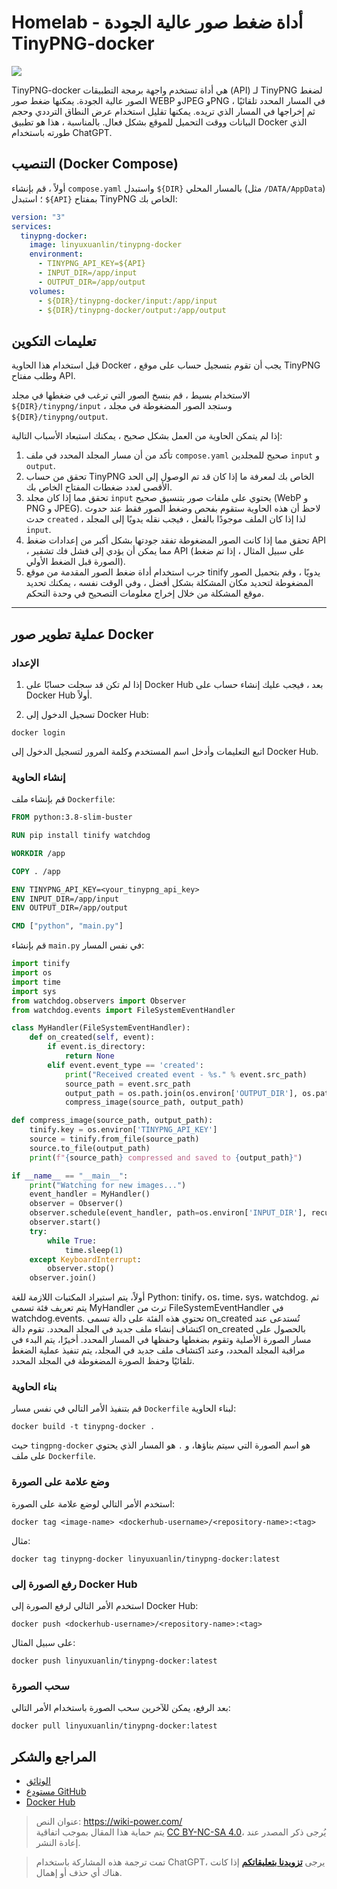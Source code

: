 # Homelab - أداة ضغط صور عالية الجودة TinyPNG-docker

![](https://img.wiki-power.com/d/wiki-media/img/20230416163137.png)

TinyPNG-docker هي أداة تستخدم واجهة برمجة التطبيقات (API) لـ TinyPNG لضغط الصور عالية الجودة. يمكنها ضغط صور WEBP وJPEG وPNG في المسار المحدد تلقائيًا ، ثم إخراجها في المسار الذي تريده. يمكنها تقليل استخدام عرض النطاق الترددي وحجم البيانات ووقت التحميل للموقع بشكل فعال. بالمناسبة ، هذا هو تطبيق Docker الذي طورته باستخدام ChatGPT.

## التنصيب (Docker Compose)

أولاً ، قم بإنشاء `compose.yaml` واستبدل `${DIR}` بالمسار المحلي (مثل `/DATA/AppData`) ؛ استبدل `${API}` بمفتاح TinyPNG الخاص بك:

```yaml title="compose.yaml"
version: "3"
services:
  tinypng-docker:
    image: linyuxuanlin/tinypng-docker
    environment:
      - TINYPNG_API_KEY=${API}
      - INPUT_DIR=/app/input
      - OUTPUT_DIR=/app/output
    volumes:
      - ${DIR}/tinypng-docker/input:/app/input
      - ${DIR}/tinypng-docker/output:/app/output
```

## تعليمات التكوين

قبل استخدام هذا الحاوية Docker ، يجب أن تقوم بتسجيل حساب على موقع TinyPNG وطلب مفتاح API.

الاستخدام بسيط ، قم بنسخ الصور التي ترغب في ضغطها في مجلد `${DIR}/tinypng/input` ، وستجد الصور المضغوطة في مجلد `${DIR}/tinypng/output`.

إذا لم يتمكن الحاوية من العمل بشكل صحيح ، يمكنك استبعاد الأسباب التالية:

1. تأكد من أن مسار المجلد المحدد في ملف `compose.yaml` صحيح للمجلدين `input` و `output`.
2. تحقق من حساب TinyPNG الخاص بك لمعرفة ما إذا كان قد تم الوصول إلى الحد الأقصى لعدد ضغطات المفتاح الخاص بك.
3. تحقق مما إذا كان مجلد `input` يحتوي على ملفات صور بتنسيق صحيح (WebP و PNG و JPEG). لاحظ أن هذه الحاوية ستقوم بفحص وضغط الصور فقط عند حدوث حدث `created` ، لذا إذا كان الملف موجودًا بالفعل ، فيجب نقله يدويًا إلى المجلد `input`.
4. تحقق مما إذا كانت الصور المضغوطة تفقد جودتها بشكل أكبر من إعدادات ضغط API ، مما يمكن أن يؤدي إلى فشل فك تشفير API (على سبيل المثال ، إذا تم ضغط الصورة قبل الضغط الأولي).
5. جرب استخدام أداة ضغط الصور المقدمة من موقع tinify يدويًا ، وقم بتحميل الصور المضغوطة لتحديد مكان المشكلة بشكل أفضل ، وفي الوقت نفسه ، يمكنك تحديد موقع المشكلة من خلال إخراج معلومات التصحيح في وحدة التحكم.

---

## عملية تطوير صور Docker

### الإعداد

1. إذا لم تكن قد سجلت حسابًا على Docker Hub بعد ، فيجب عليك إنشاء حساب على Docker Hub أولاً.

2. تسجيل الدخول إلى Docker Hub:

```shell
docker login
```

اتبع التعليمات وأدخل اسم المستخدم وكلمة المرور لتسجيل الدخول إلى Docker Hub.

### إنشاء الحاوية

قم بإنشاء ملف `Dockerfile`:

```Dockerfile title="Dockerfile"
FROM python:3.8-slim-buster

RUN pip install tinify watchdog

WORKDIR /app

COPY . /app

ENV TINYPNG_API_KEY=<your_tinypng_api_key>
ENV INPUT_DIR=/app/input
ENV OUTPUT_DIR=/app/output

CMD ["python", "main.py"]
```

قم بإنشاء `main.py` في نفس المسار:

```py title="main.py"
import tinify
import os
import time
import sys
from watchdog.observers import Observer
from watchdog.events import FileSystemEventHandler

class MyHandler(FileSystemEventHandler):
    def on_created(self, event):
        if event.is_directory:
            return None
        elif event.event_type == 'created':
            print("Received created event - %s." % event.src_path)
            source_path = event.src_path
            output_path = os.path.join(os.environ['OUTPUT_DIR'], os.path.basename(source_path))
            compress_image(source_path, output_path)

def compress_image(source_path, output_path):
    tinify.key = os.environ['TINYPNG_API_KEY']
    source = tinify.from_file(source_path)
    source.to_file(output_path)
    print(f"{source_path} compressed and saved to {output_path}")

if __name__ == "__main__":
    print("Watching for new images...")
    event_handler = MyHandler()
    observer = Observer()
    observer.schedule(event_handler, path=os.environ['INPUT_DIR'], recursive=False)
    observer.start()
    try:
        while True:
            time.sleep(1)
    except KeyboardInterrupt:
        observer.stop()
    observer.join()
```

أولاً، يتم استيراد المكتبات اللازمة للغة Python: tinify، os، time، sys، watchdog. ثم يتم تعريف فئة تسمى MyHandler ترث من FileSystemEventHandler في watchdog.events. تحتوي هذه الفئة على دالة تسمى on_created تُستدعى عند اكتشاف إنشاء ملف جديد في المجلد المحدد. تقوم دالة on_created بالحصول على مسار الصورة الأصلية وتقوم بضغطها وحفظها في المسار المحدد. أخيرًا، يتم البدء في مراقبة المجلد المحدد، وعند اكتشاف ملف جديد في المجلد، يتم تنفيذ عملية الضغط تلقائيًا وحفظ الصورة المضغوطة في المجلد المحدد.

### بناء الحاوية

قم بتنفيذ الأمر التالي في نفس مسار `Dockerfile` لبناء الحاوية:

```shell
docker build -t tinypng-docker .
```

حيث `tingpng-docker` هو اسم الصورة التي سيتم بناؤها، و `.` هو المسار الذي يحتوي على ملف `Dockerfile`.

### وضع علامة على الصورة

استخدم الأمر التالي لوضع علامة على الصورة:

```shell
docker tag <image-name> <dockerhub-username>/<repository-name>:<tag>
```

مثال:

```shell
docker tag tinypng-docker linyuxuanlin/tinypng-docker:latest
```


### رفع الصورة إلى Docker Hub

استخدم الأمر التالي لرفع الصورة إلى Docker Hub:

```shell
docker push <dockerhub-username>/<repository-name>:<tag>
```

على سبيل المثال:

```shell
docker push linyuxuanlin/tinypng-docker:latest
```

### سحب الصورة

بعد الرفع، يمكن للآخرين سحب الصورة باستخدام الأمر التالي:

```shell
docker pull linyuxuanlin/tinypng-docker:latest
```

## المراجع والشكر

- [الوثائق](https://wiki-power.com/Homelab-%E9%AB%98%E8%B4%A8%E9%87%8F%E5%9B%BE%E7%89%87%E5%8E%8B%E7%BC%A9%E5%B7%A5%E5%85%B7TinyPNG-docker)
- [مستودع GitHub](https://github.com/linyuxuanlin/Dockerfiles/tree/main/tinypng-docker)
- [Docker Hub](https://hub.docker.com/r/linyuxuanlin/tinypng-docker)

> عنوان النص: <https://wiki-power.com/>  
> يتم حماية هذا المقال بموجب اتفاقية [CC BY-NC-SA 4.0](https://creativecommons.org/licenses/by/4.0/deed.zh)، يُرجى ذكر المصدر عند إعادة النشر.

> تمت ترجمة هذه المشاركة باستخدام ChatGPT، يرجى [**تزويدنا بتعليقاتكم**](https://github.com/linyuxuanlin/Wiki_MkDocs/issues/new) إذا كانت هناك أي حذف أو إهمال.